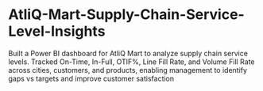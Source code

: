 # AtliQ-Mart-Supply-Chain-Service-Level-Insights
Built a Power BI dashboard for AtliQ Mart to analyze supply chain service levels. Tracked On-Time, In-Full, OTIF%, Line Fill Rate, and Volume Fill Rate across cities, customers, and products, enabling management to identify gaps vs targets and improve customer satisfaction
